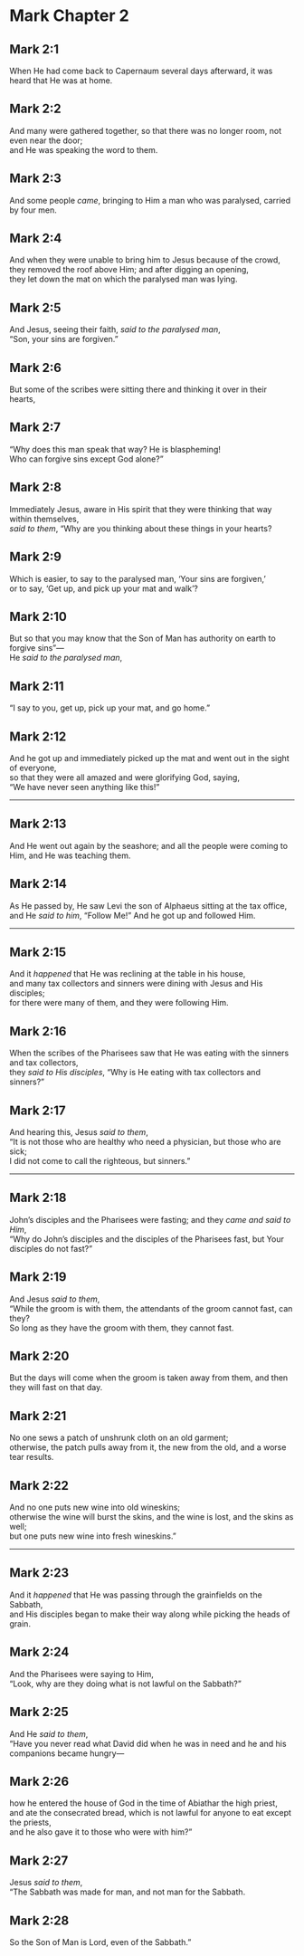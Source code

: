 # Mark Chapter 2

## Mark 2:1

When He had come back to Capernaum several days afterward, it was heard that He was at home.

## Mark 2:2

And many were gathered together, so that there was no longer room, not even near the door;  
and He was speaking the word to them.

## Mark 2:3

And some people _came_, bringing to Him a man who was paralysed, carried by four men.

## Mark 2:4

And when they were unable to bring him to Jesus because of the crowd,  
they removed the roof above Him; and after digging an opening,  
they let down the mat on which the paralysed man was lying.

## Mark 2:5

And Jesus, seeing their faith, _said to the paralysed man_,  
“Son, your sins are forgiven.”

## Mark 2:6

But some of the scribes were sitting there and thinking it over in their hearts,

## Mark 2:7

“Why does this man speak that way? He is blaspheming!  
Who can forgive sins except God alone?”

## Mark 2:8

Immediately Jesus, aware in His spirit that they were thinking that way within themselves,  
_said to them_, “Why are you thinking about these things in your hearts?

## Mark 2:9

Which is easier, to say to the paralysed man, ‘Your sins are forgiven,’  
or to say, ‘Get up, and pick up your mat and walk’?

## Mark 2:10

But so that you may know that the Son of Man has authority on earth to forgive sins”—  
He _said to the paralysed man_,

## Mark 2:11

“I say to you, get up, pick up your mat, and go home.”

## Mark 2:12

And he got up and immediately picked up the mat and went out in the sight of everyone,  
so that they were all amazed and were glorifying God, saying,  
“We have never seen anything like this!”

---

## Mark 2:13

And He went out again by the seashore; and all the people were coming to Him, and He was teaching them.

## Mark 2:14

As He passed by, He saw Levi the son of Alphaeus sitting at the tax office,  
and He _said to him_, “Follow Me!” And he got up and followed Him.

---

## Mark 2:15

And it _happened_ that He was reclining at the table in his house,  
and many tax collectors and sinners were dining with Jesus and His disciples;  
for there were many of them, and they were following Him.

## Mark 2:16

When the scribes of the Pharisees saw that He was eating with the sinners and tax collectors,  
they _said to His disciples_, “Why is He eating with tax collectors and sinners?”

## Mark 2:17

And hearing this, Jesus _said to them_,  
“It is not those who are healthy who need a physician, but those who are sick;  
I did not come to call the righteous, but sinners.”

---

## Mark 2:18

John’s disciples and the Pharisees were fasting; and they _came and said to Him_,  
“Why do John’s disciples and the disciples of the Pharisees fast, but Your disciples do not fast?”

## Mark 2:19

And Jesus _said to them_,  
“While the groom is with them, the attendants of the groom cannot fast, can they?  
So long as they have the groom with them, they cannot fast.

## Mark 2:20

But the days will come when the groom is taken away from them, and then they will fast on that day.

## Mark 2:21

No one sews a patch of unshrunk cloth on an old garment;  
otherwise, the patch pulls away from it, the new from the old, and a worse tear results.

## Mark 2:22

And no one puts new wine into old wineskins;  
otherwise the wine will burst the skins, and the wine is lost, and the skins as well;  
but one puts new wine into fresh wineskins.”

---

## Mark 2:23

And it _happened_ that He was passing through the grainfields on the Sabbath,  
and His disciples began to make their way along while picking the heads of grain.

## Mark 2:24

And the Pharisees were saying to Him,  
“Look, why are they doing what is not lawful on the Sabbath?”

## Mark 2:25

And He _said to them_,  
“Have you never read what David did when he was in need and he and his companions became hungry—

## Mark 2:26

how he entered the house of God in the time of Abiathar the high priest,  
and ate the consecrated bread, which is not lawful for anyone to eat except the priests,  
and he also gave it to those who were with him?”

## Mark 2:27

Jesus _said to them_,  
“The Sabbath was made for man, and not man for the Sabbath.

## Mark 2:28

So the Son of Man is Lord, even of the Sabbath.”
